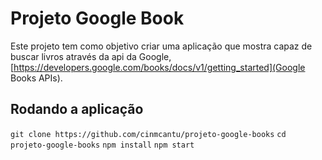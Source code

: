 # Projeto Google Book

Este projeto tem como objetivo criar uma aplicação que mostra capaz de buscar livros através da api da Google, [https://developers.google.com/books/docs/v1/getting_started](Google Books APIs).

## Rodando a aplicação

`git clone https://github.com/cinmcantu/projeto-google-books`
`cd projeto-google-books`
`npm install`
`npm start`

